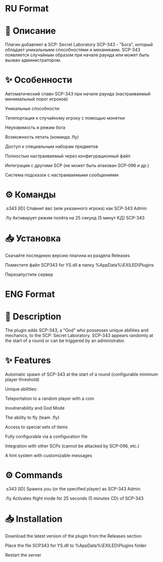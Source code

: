 # RU Format

# 📖 Описание
Плагин добавляет в SCP: Secret Laboratory SCP-343 - "Бога", который обладает уникальными способностями и механиками. SCP-343 появляется случайным образом при начале раунда или может быть вызван администратором.

# ✨ Особенности
Автоматический спавн SCP-343 при начале раунда (настраиваемый минимальный порог игроков)

Уникальные способности:

Телепортация к случайному игроку с помощью монетки

Неуязвимость и режим бога

Возможность летать (команда .fly)

Доступ к специальным наборам предметов

Полностью настраиваемый через конфигурационный файл

Интеграция с другими SCP (не может быть атакован SCP-096 и др.)

Система подсказок с настраиваемыми сообщениями

# ⚙️ Команды
.s343 [ID]	Спавнит вас (или указанного игрока) как SCP-343	Admin


.fly	Активирует режим полёта на 25 секунд (5 минут КД)	SCP-343

# 📥 Установка
Скачайте последнюю версию плагина из раздела Releases

Поместите файл SCP343 for YS.dll в папку %AppData%\EXILED\Plugins

Перезапустите сервер


# ENG Format

# 📖 Description
The plugin adds SCP-343, a "God" who possesses unique abilities and mechanics, to the SCP: Secret Laboratory. SCP-343 appears randomly at the start of a round or can be triggered by an administrator.

# ✨ Features
Automatic spawn of SCP-343 at the start of a round (configurable minimum player threshold)

Unique abilities:

Teleportation to a random player with a coin

Invulnerability and God Mode

The ability to fly (team .fly)

Access to special sets of items

Fully configurable via a configuration file

Integration with other SCPs (cannot be attacked by SCP-096, etc.)

A hint system with customizable messages

# ⚙️ Commands
.s343 [ID]	Spawns you (or the specified player) as SCP-343 Admin


.fly Activates flight mode for 25 seconds (5 minutes CD) of SCP-343

# 📥 Installation
Download the latest version of the plugin from the Releases section

Place the file SCP343 for YS.dll to %AppData%\EXILED\Plugins folder

Restart the server
